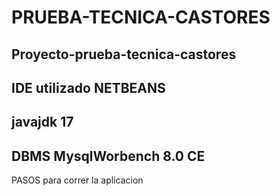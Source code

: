 # PRUEBA-TECNICA-CASTORES
Proyecto-prueba-tecnica-castores
-----------------------
IDE utilizado NETBEANS 
-----------------------
javajdk 17
-----------------------
DBMS MysqlWorbench 8.0 CE
-----------------------
PASOS para correr la aplicacion
